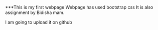 ***This is my first webpage 
Webpage has used bootstrap css
It is also assignment by Bidisha mam.

I am going to upload it on github
